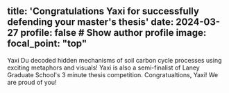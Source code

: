 
title: 'Congratulations Yaxi for successfully defending your master's thesis'
date: 2024-03-27
profile: false  # Show author profile
image:
  focal_point: "top"
---

Yaxi Du decoded hidden mechanisms of soil carbon cycle processes using exciting metaphors and visuals! Yaxi is also a semi-finalist of Laney Graduate School's 3 minute thesis competition. Congratualtions, Yaxi! We are proud of you!
